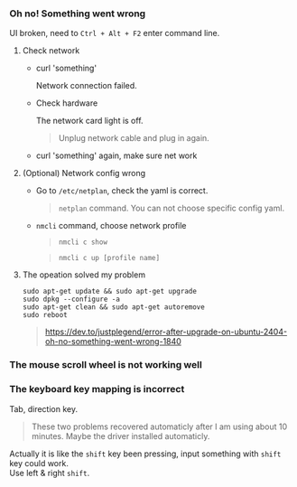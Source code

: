 ### Oh no! Something went wrong
UI broken, need to `Ctrl + Alt + F2` enter command line.
1. Check network
    
    - curl 'something'

        Network connection failed.
    - Check hardware

        The network card light is off.
        > Unplug network cable and plug in again.
    - curl 'something' again, make sure net work

1. (Optional) Network config wrong

    - Go to `/etc/netplan`, check the yaml is correct. 
        > `netplan` command. You can not choose specific config yaml.
    - `nmcli` command, choose network profile
        > `nmcli c show`

        > `nmcli c up [profile name]`

1. The opeation solved my problem
    ```
    sudo apt-get update && sudo apt-get upgrade
    sudo dpkg --configure -a
    sudo apt-get clean && sudo apt-get autoremove
    sudo reboot
    ```
    > https://dev.to/justplegend/error-after-upgrade-on-ubuntu-2404-oh-no-something-went-wrong-1840

### The mouse scroll wheel is not working well
### The keyboard key mapping is incorrect
Tab, direction key.  
> These two problems recovered automaticly after I am using about 10 minutes. Maybe the driver installed automaticly.

Actually it is like the `shift` key been pressing, input something with `shift` key could work.  
Use left & right `shift`.